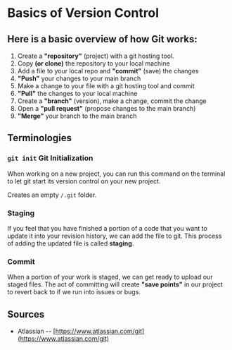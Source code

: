 # Basics of Version Control
## Here is a basic overview of how Git works:

1. Create a __"repository"__ (project) with a git hosting tool.
2. Copy __(or clone)__ the repository to your local machine
3. Add a file to your local repo and __"commit"__ (save) the changes
4. __"Push"__ your changes to your main branch
5. Make a change to your file with a git hosting tool and commit
6. __"Pull"__ the changes to your local machine
7. Create a __"branch"__ (version), make a change, commit the change
8. Open a __"pull request"__ (propose changes to the main branch)
9. __"Merge"__ your branch to the main branch

## Terminologies

### ```git init``` Git Initialization

When working on a new project, you can run this command on the terminal to let git start its version control on your new project.

Creates an empty ```/.git``` folder.

### Staging

If you feel that you have finished a portion of a code that you want to update it into your revision history, we can add the file to git. This process of adding the updated file is called __staging__.

### Commit

When a portion of your work is staged, we can get ready to upload our staged files. The act of committing will create __"save points"__ in our project to revert back to if we run into issues or bugs.



## Sources
- Atlassian -- [https://www.atlassian.com/git](https://www.atlassian.com/git)